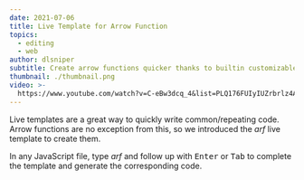 ```yaml
---
date: 2021-07-06
title: Live Template for Arrow Function
topics:
  - editing
  - web
author: dlsniper
subtitle: Create arrow functions quicker thanks to builtin customizable templates.
thumbnail: ./thumbnail.png
video: >-
  https://www.youtube.com/watch?v=C-eBw3dcq_4&list=PLQ176FUIyIUZrbrlz4AY1V8VzBJKZyVlW&index=57
---
```


Live templates are a great way to quickly write common/repeating code. Arrow functions are no exception from this, so we introduced the _arf_ live template to create them.

In any JavaScript file, type _arf_ and follow up with <kbd>Enter</kbd> or <kbd>Tab</kbd> to complete the template and generate the corresponding code.
